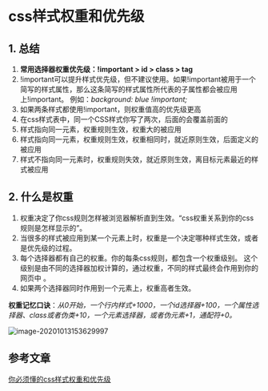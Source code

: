 # css样式权重和优先级

## 1. 总结

1. **常用选择器权重优先级：!important > id > class > tag**
2. !important可以提升样式优先级，但不建议使用。如果!important被用于一个简写的样式属性，那么这条简写的样式属性所代表的子属性都会被应用上!important。 例如：*background: blue !important;*
3. 如果两条样式都使用!important，则权重值高的优先级更高
4. 在css样式表中，同一个CSS样式你写了两次，后面的会覆盖前面的
5. 样式指向同一元素，权重规则生效，权重大的被应用
6. 样式指向同一元素，权重规则生效，权重相同时，就近原则生效，后面定义的被应用
7. 样式不指向同一元素时，权重规则失效，就近原则生效，离目标元素最近的样式被应用

## 2. 什么是权重

1. 权重决定了你css规则怎样被浏览器解析直到生效。“css权重关系到你的css规则是怎样显示的”。
2. 当很多的样式被应用到某一个元素上时，权重是一个决定哪种样式生效，或者是优先级的过程。
3. 每个选择器都有自己的权重。你的每条css规则，都包含一个权重级别。 这个级别是由不同的选择器加权计算的，通过权重，不同的样式最终会作用到你的网页中 。
4. 如果两个选择器同时作用到一个元素上，权重高者生效。

**权重记忆口诀**：*从0开始，一个行内样式+1000，一个id选择器+100，一个属性选择器、class或者伪类+10，一个元素选择器，或者伪元素+1，通配符+0。*

![image-20201013153629997](https://abelsun-1256449468.cos.ap-beijing.myqcloud.com/image/image-20201013153629997.png)

## 参考文章

[你必须懂的css样式权重和优先级](https://zhuanlan.zhihu.com/p/41604775)
